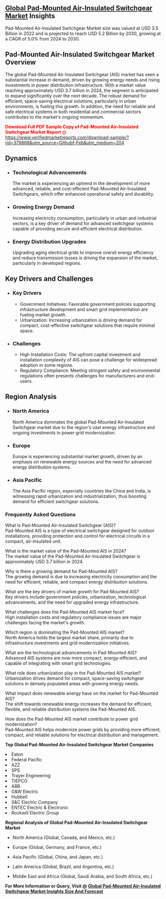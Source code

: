 <h2><a href="https://www.verifiedmarketreports.com/download-sample/?rid=379868&amp;utm_source=Githubf&amp;utm_medium=204" target="_blank">Global Pad-Mounted Air-Insulated Switchgear Market</a> Insights</h2><p>Pad-Mounted Air-Insulated Switchgear Market size was valued at USD 3.5 Billion in 2022 and is projected to reach USD 5.2 Billion by 2030, growing at a CAGR of 5.0% from 2024 to 2030.</p><p><h2>Pad-Mounted Air-Insulated Switchgear Market Overview</h2> <p>The global Pad-Mounted Air-Insulated Switchgear (AIS) market has seen a substantial increase in demand, driven by growing energy needs and rising investments in power distribution infrastructure. With a market value reaching approximately USD 3.7 billion in 2024, the segment is anticipated to expand significantly over the next decade. The robust demand for efficient, space-saving electrical solutions, particularly in urban environments, is fueling this growth. In addition, the need for reliable and safe electrical systems in both residential and commercial sectors contributes to the market's ongoing momentum.</p> <p><p><span class=""><span style="color: #ff0000;"><strong>Download Full PDF Sample Copy of Pad-Mounted Air-Insulated Switchgear Market Report</strong> @ </span><a href="https://www.verifiedmarketreports.com/download-sample/?rid=379868&amp;utm_source=Githubf-Feb&amp;utm_medium=204" target="_blank">https://www.verifiedmarketreports.com/download-sample/?rid=379868&amp;utm_source=Githubf-Feb&amp;utm_medium=204</a></span></p></p> <h2>Dynamics</h2> <ul> <li><h3>Technological Advancements</h3> The market is experiencing an uptrend in the development of more advanced, reliable, and cost-efficient Pad-Mounted Air-Insulated Switchgears, which offer enhanced operational safety and durability.</li> <li><h3>Growing Energy Demand</h3> Increasing electricity consumption, particularly in urban and industrial sectors, is a key driver of demand for advanced switchgear systems capable of providing secure and efficient electrical distribution.</li> <li><h3>Energy Distribution Upgrades</h3> Upgrading aging electrical grids to improve overall energy efficiency and reduce transmission losses is driving the expansion of the market, particularly in developed regions.</li> </ul> <h2>Key Drivers and Challenges</h2> <ul> <li><h3>Key Drivers</h3> <ul> <li>Government Initiatives: Favorable government policies supporting infrastructure development and smart grid implementation are fueling market growth.</li> <li>Urbanization: Increasing urbanization is driving demand for compact, cost-effective switchgear solutions that require minimal space.</li> </ul> </li> <li><h3>Challenges</h3> <ul> <li>High Installation Costs: The upfront capital investment and installation complexity of AIS can pose a challenge for widespread adoption in some regions.</li> <li>Regulatory Compliance: Meeting stringent safety and environmental regulations often presents challenges for manufacturers and end-users.</li> </ul> </li> </ul> <h2>Region Analysis</h2> <ul> <li><h3>North America</h3> North America dominates the global Pad-Mounted Air-Insulated Switchgear market due to the region's vast energy infrastructure and ongoing investments in power grid modernization.</li> <li><h3>Europe</h3> Europe is experiencing substantial market growth, driven by an emphasis on renewable energy sources and the need for advanced energy distribution systems.</li> <li><h3>Asia Pacific</h3> The Asia Pacific region, especially countries like China and India, is witnessing rapid urbanization and industrialization, thus boosting demand for efficient switchgear solutions.</li> </ul> <h3>Frequently Asked Questions</h3> <p>What is Pad-Mounted Air-Insulated Switchgear (AIS)?<br> Pad-Mounted AIS is a type of electrical switchgear designed for outdoor installations, providing protection and control for electrical circuits in a compact, air-insulated unit.</p> <p>What is the market value of the Pad-Mounted AIS in 2024?<br> The market value of the Pad-Mounted Air-Insulated Switchgear is approximately USD 3.7 billion in 2024.</p> <p>Why is there a growing demand for Pad-Mounted AIS?<br> The growing demand is due to increasing electricity consumption and the need for efficient, reliable, and compact energy distribution solutions.</p> <p>What are the key drivers of market growth for Pad-Mounted AIS?<br> Key drivers include government policies, urbanization, technological advancements, and the need for upgraded energy infrastructure.</p> <p>What challenges does the Pad-Mounted AIS market face?<br> High installation costs and regulatory compliance issues are major challenges facing the market's growth.</p> <p>Which region is dominating the Pad-Mounted AIS market?<br> North America holds the largest market share, primarily due to infrastructure investments and grid modernization initiatives.</p> <p>What are the technological advancements in Pad-Mounted AIS?<br> Advanced AIS systems are now more compact, energy-efficient, and capable of integrating with smart grid technologies.</p> <p>What role does urbanization play in the Pad-Mounted AIS market?<br> Urbanization drives demand for compact, space-saving switchgear solutions in densely populated areas with growing energy needs.</p> <p>What impact does renewable energy have on the market for Pad-Mounted AIS?<br> The shift towards renewable energy increases the demand for efficient, flexible, and reliable distribution systems like Pad-Mounted AIS.</p> <p>How does the Pad-Mounted AIS market contribute to power grid modernization?<br> Pad-Mounted AIS helps modernize power grids by providing more efficient, compact, and reliable solutions for electrical distribution and management.</p> </p><p><strong>Top Global Pad-Mounted Air-Insulated Switchgear Market Companies</strong></p><div data-test-id=""><p><li>Eaton</li><li> Federal Pacific</li><li> AZZ</li><li> SPS</li><li> Trayer Engineering</li><li> TIEPCO</li><li> ABB</li><li> G&W Electric</li><li> Hubbell</li><li> S&C Electric Company</li><li> ENTEC Electric & Electronic</li><li> Rockwill Electric Group</li></p><div><strong>Regional Analysis of&nbsp;Global Pad-Mounted Air-Insulated Switchgear Market</strong></div><ul><li dir="ltr"><p dir="ltr">North America&nbsp;(Global, Canada, and Mexico, etc.)</p></li><li dir="ltr"><p dir="ltr">Europe (Global, Germany, and France, etc.)</p></li><li dir="ltr"><p dir="ltr">Asia Pacific&nbsp;(Global, China, and Japan, etc.)</p></li><li dir="ltr"><p dir="ltr">Latin America&nbsp;(Global, Brazil, and Argentina, etc.)</p></li><li dir="ltr">Middle East and Africa&nbsp;(Global, Saudi Arabia, and South Africa, etc.)</li></ul><p><strong>For More Information or Query, Visit @&nbsp;</strong><strong><a href="https://www.verifiedmarketreports.com/product/pad-mounted-air-insulated-switchgear-market/?utm_source=Githubf&amp;utm_medium=204" target="_blank">Global Pad-Mounted Air-Insulated Switchgear Market Insights Size And Forecast</a></strong></p></div>
